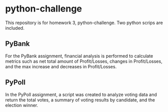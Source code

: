 # python-challenge
This repository is for homework 3, python-challenge. Two python scrips are included.

## PyBank
For the PyBank assignment, financial analysis is performed to calculate metrics such as net total amount of Profit/Losses, changes in Profit/Losses, and the max increase and decreases in Profit/Losses.

## PyPoll
In the PyPoll assignment, a script was created to analyze voting data and return the total votes, a summary of voting results by candidate, and the election winner.
